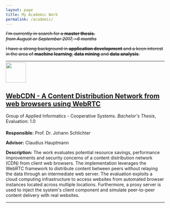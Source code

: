 ```yaml
---
layout: page
title: My Academic Work
permalink: /academic/
---
```


<div class="container">
  <div class="master-thesis-hint alert alert-danger" style="text-decoration:line-through;">
    <p>I'm currently in search for a <b>master thesis.</b> <br/><em>from August or September 2017,
      ~6 months</em></p>
    <p>I have a strong background in <b>application development</b> and a keen interest in the area
      of <b>machine learning</b>, <b>data mining</b> and <b>data analysis</b>.</p>
  </div>
  <hr/>
  <section id="pm_academic-work">
    <div class="pm_list">
      <div class="media">
        <div class="media-left">
          <img class="media-object"
               src="https://coursera-university-assets.s3.amazonaws.com/2c/6b2e1799cc2e95901e763daac8d476/TUM-Logo_360x360px.png"
               style="width: 64px; height: 64px; margin-top:-10px;">
        </div>
        <div class="media-body">
          <a href="http://www11.in.tum.de/forschung/projekte/webcdn" target="_blank">
            <h2 class="media-heading">
              <b>WebCDN - A Content Distribution Network from web browsers using WebRTC</b></h2>
          </a>
          <span class="pm_text_normal">
        Group of Applied Informatics - Cooperative Systems. <em>Bachelor's Thesis</em>, Evaluation: 1.0
        </span>
          <p class="pm_justify">
            <div class="pm_text_normal" style="margin-top:20px;">
          <p>
            <b>Responsible:</b> Prof. Dr. Johann Schlichter
          </p>
          <p>
            <b>Advisor:</b> Claudius Hauptmann
          </p>
          <p class="pm_justify">
            <b>Description:</b>
            The work evaluates potential resource savings, performance improvements and security
            concerns of a content distribution network (CDN) from client web browsers. The
            implementation leverages the WebRTC framework to
            distribute content between peers without relaying the data through an intermediate web
            server. The evaluation exploits a cloud computing infrastructure to access websites from
            automated browser instances located across multiple locations. Furthermore, a proxy
            server is used to inject the system's client component and simulate peer-to-peer content
            delivery with real websites.
          </p>
        </div>
        <hr/>
      </div>
    </div>
  </section>
</div>
